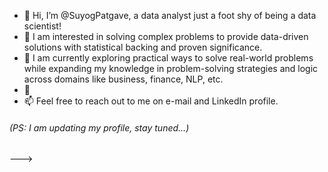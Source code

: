 <!--- ### Hi there 👋, I'm Suyog (Edwin) Patgave
#### A data analyst just with a foot shy of being a data scientist!
![A data analyst just with a foot shy of being a data scientist!](https://arturssmirnovs.github.io/github-profile-readme-generator/images/banner.png)

I am interested in solving complex problems to provide data-driven solutions with statistical backing and proven significance. I am currently exploring practical ways to solve real-world problems while expanding my knowledge across domains like business, finance, and NLP.
My tool kit contains R, Python, SQL, Excel, Tableau, and Power BI.
I am willing to collaborate with analysts, creators, and developers—basically anyone who needs assistance not just with data-driven strategies and actionable insights but to create something new. I am an avid learner and an explorer, not withheld to any stream of thoughts—always open and curious.

Skills: R / Python / SQL / Excel / Tableau / Power BI

- 🔭 I’m currently working on this page. 


[<img src='https://cdn.jsdelivr.net/npm/simple-icons@3.0.1/icons/github.svg' alt='github' height='40'>](https://github.com/https://github.com/SuyogPatgave)  [<img src='https://cdn.jsdelivr.net/npm/simple-icons@3.0.1/icons/linkedin.svg' alt='linkedin' height='40'>](https://www.linkedin.com/in/https://www.linkedin.com/in/suyog-patgave99//)  [<img src='https://cdn.jsdelivr.net/npm/simple-icons@3.0.1/icons/microsoftoutlook.svg' alt='microsoftoutlook' height='40'>](suyogpatgave@outlook.com)  

![GitHub stats](https://github-readme-stats.vercel.app/api?username=https://github.com/SuyogPatgave&show_icons=true&count_private=true)  
--->
- 👋 Hi, I’m @SuyogPatgave, a data analyst just a foot shy of being a data scientist!
- 👀 I am interested in solving complex problems to provide data-driven solutions with statistical backing and proven significance.
- 🌱 I am currently exploring practical ways to solve real-world problems while expanding my knowledge in problem-solving strategies and logic across domains like business, finance, NLP, etc.
- 🤝 
- 📫 Feel free to reach out to me on e-mail and LinkedIn profile.


###### (PS: I am updating my profile, stay tuned...)
--->
<!---
SuyogPatgave/SuyogPatgave is a ✨ special ✨ repository because its `README.md` (this file) appears on your GitHub profile.
You can click the Preview link to take a look at your changes.
